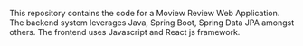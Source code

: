 This repository  contains the code for a Moview Review Web Application.
The backend system leverages Java, Spring Boot, Spring Data JPA amongst others. The frontend uses Javascript and React js framework.